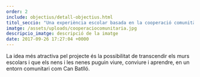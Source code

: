 ```yaml
---
order: 2
include: objectius/detall-objectius.html
titol_seccio: "Una experiència escolar basada en la cooperació comunitària"
imatge: /assets/uploads/cooperaciocomunitaria.jpg
descripcio_imatge: descripció de la imatge
date: 2017-09-26 17:27:04 +0000
---
```

La idea més atractiva pel projecte és la possibilitat de transcendir els murs escolars i que els nens i les nenes puguin viure, conviure i aprendre, en un entorn comunitari com Can Batlló.

